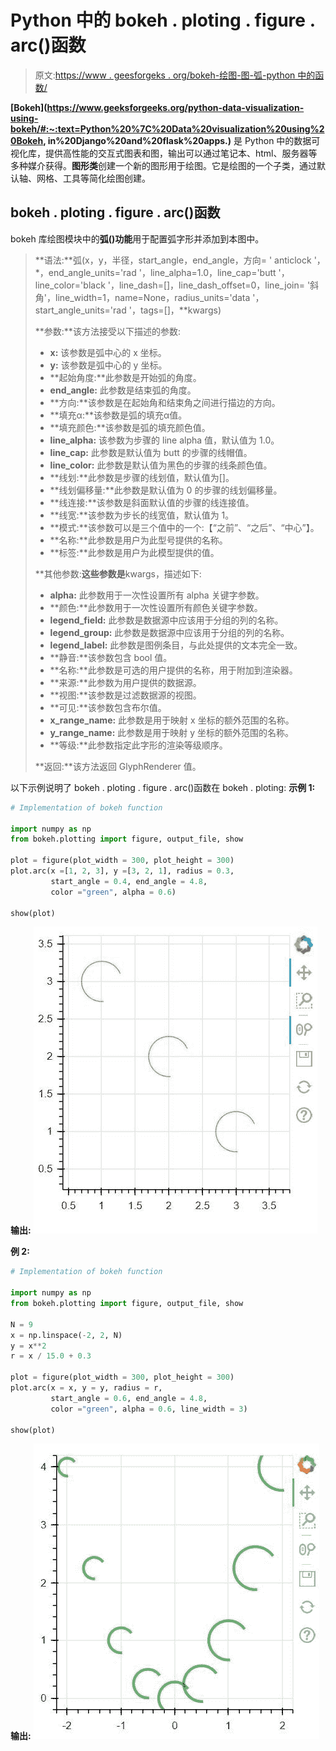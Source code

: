 # Python 中的 bokeh . ploting . figure . arc()函数

> 原文:[https://www . geesforgeks . org/bokeh-绘图-图-弧-python 中的函数/](https://www.geeksforgeeks.org/bokeh-plotting-figure-arc-function-in-python/)

**[Bokeh](https://www.geeksforgeeks.org/python-data-visualization-using-bokeh/#:~:text=Python%20%7C%20Data%20visualization%20using%20Bokeh, in%20Django%20and%20flask%20apps.)** 是 Python 中的数据可视化库，提供高性能的交互式图表和图，输出可以通过笔记本、html、服务器等多种媒介获得。**图形类**创建一个新的图形用于绘图。它是绘图的一个子类，通过默认轴、网格、工具等简化绘图创建。

## bokeh . ploting . figure . arc()函数

bokeh 库绘图模块中的**弧()功能**用于配置弧字形并添加到本图中。

> **语法:**弧(x，y，半径，start_angle，end_angle，方向= ' anticlock '，*，end_angle_units='rad '，line_alpha=1.0，line_cap='butt '，line_color='black '，line_dash=[]，line_dash_offset=0，line_join= '斜角'，line_width=1，name=None，radius_units='data '，start_angle_units='rad '，tags=[]，**kwargs)
> 
> **参数:**该方法接受以下描述的参数:
> 
> *   **x:** 该参数是弧中心的 x 坐标。
> *   **y:** 该参数是弧中心的 y 坐标。
> *   **起始角度:**此参数是开始弧的角度。
> *   **end_angle:** 此参数是结束弧的角度。
> *   **方向:**该参数是在起始角和结束角之间进行描边的方向。
> *   **填充α:**该参数是弧的填充α值。
> *   **填充颜色:**该参数是弧的填充颜色值。
> *   **line_alpha:** 该参数为步骤的 line alpha 值，默认值为 1.0。
> *   **line_cap:** 此参数是默认值为 butt 的步骤的线帽值。
> *   **line_color:** 此参数是默认值为黑色的步骤的线条颜色值。
> *   **线划:**此参数是步骤的线划值，默认值为[]。
> *   **线划偏移量:**此参数是默认值为 0 的步骤的线划偏移量。
> *   **线连接:**该参数是斜面默认值的步骤的线连接值。
> *   **线宽:**该参数为步长的线宽值，默认值为 1。
> *   **模式:**该参数可以是三个值中的一个:【“之前”、“之后”、“中心”】。
> *   **名称:**此参数是用户为此型号提供的名称。
> *   **标签:**此参数是用户为此模型提供的值。
> 
> **其他参数:**这些参数是**kwargs，描述如下:
> 
> *   **alpha:** 此参数用于一次性设置所有 alpha 关键字参数。
> *   **颜色:**此参数用于一次性设置所有颜色关键字参数。
> *   **legend_field:** 此参数是数据源中应该用于分组的列的名称。
> *   **legend_group:** 此参数是数据源中应该用于分组的列的名称。
> *   **legend_label:** 此参数是图例条目，与此处提供的文本完全一致。
> *   **静音:**该参数包含 bool 值。
> *   **名称:**此参数是可选的用户提供的名称，用于附加到渲染器。
> *   **来源:**此参数为用户提供的数据源。
> *   **视图:**该参数是过滤数据源的视图。
> *   **可见:**该参数包含布尔值。
> *   **x_range_name:** 此参数是用于映射 x 坐标的额外范围的名称。
> *   **y_range_name:** 此参数是用于映射 y 坐标的额外范围的名称。
> *   **等级:**此参数指定此字形的渲染等级顺序。
> 
> **返回:**该方法返回 GlyphRenderer 值。

以下示例说明了 bokeh . ploting . figure . arc()函数在 bokeh . ploting:
**示例 1:**

```py
# Implementation of bokeh function

import numpy as np 
from bokeh.plotting import figure, output_file, show

plot = figure(plot_width = 300, plot_height = 300)
plot.arc(x =[1, 2, 3], y =[3, 2, 1], radius = 0.3,
         start_angle = 0.4, end_angle = 4.8,
         color ="green", alpha = 0.6)

show(plot)
```

**输出:**
![](img/00d90b232020ca24e6bf4b007f685a0e.png)

**例 2:**

```py
# Implementation of bokeh function

import numpy as np 
from bokeh.plotting import figure, output_file, show

N = 9
x = np.linspace(-2, 2, N)
y = x**2
r = x / 15.0 + 0.3

plot = figure(plot_width = 300, plot_height = 300)
plot.arc(x = x, y = y, radius = r,
         start_angle = 0.6, end_angle = 4.8,
         color ="green", alpha = 0.6, line_width = 3)

show(plot)
```

**输出:**
![](img/ceb6c148f0c1a18120fc88936077a607.png)